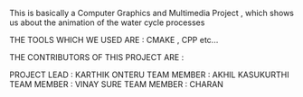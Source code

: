 This is basically a Computer Graphics and Multimedia Project , which shows us about the animation of the water cycle processes 

THE TOOLS WHICH WE USED ARE :
CMAKE , CPP   etc...


THE CONTRIBUTORS OF THIS PROJECT ARE :

PROJECT LEAD : KARTHIK ONTERU
TEAM MEMBER : AKHIL KASUKURTHI 
TEAM MEMBER : VINAY SURE
TEAM MEMBER : CHARAN   
